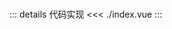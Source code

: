 
<br>

<SplitPanes/>

<script setup>
import SplitPanes from "./index.vue"
</script>

::: details 代码实现
<<< ./index.vue
:::



